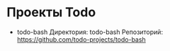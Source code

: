 
Проекты Todo
============

- todo-bash
  Директория: todo-bash
  Репозиторий: https://github.com/todo-projects/todo-bash
